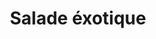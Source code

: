 ---
title: Salade éxotique
draft: false
layout: recettes
type: entree
categories:
  - Salade
auteur: frédo
regime:
  - vegan
  - sans-gluten
  - sans-lactose
cuisson: Non
temperature: Froid
plate: 100
check: Non
checkAlwaysOk: false
ingredients:
  legumes:
    - title: Citron vert
      quantite: 20
      unit: unité
    - title: Oignon rouge
      quantite: 20
      unit: unité
    - title: Concombre
      quantite: 20
      unit: unité
    - title: Carotte
      quantite: 50
      unit: unité
    - title: Chou chinois
      quantite: 10
      unit: unité
  epices:
    - title: Menthe fraîche
      quantite: 10
      unit: bottes
    - title: Coriandre fraîche
      quantite: 10
      unit: bottes
    - title: Pâte de Curry Rouge
      quantite: 100
      unit: grammes
  lof:
    - title: lait de coco
      quantite: 8
      unit: litre
  sec: []
  sucres:
    - title: sucre blanc
      quantite: 500
      unit: grammes
preparation: >-
  Zester les citrons. Réserver. Presser les citrons pour récupérer le jus.
  Réserver.


  Râper les carottes et les arroser avec le jus des citrons. les saler un peu. Réserver.


  Eplucher les concombres et les couper en petits cubes 1cm (mirepoix). Réserver.


  Eplucher les oignons. Emincer les oignons en fines lamelles (robot-coupe). Réserver.


  Laver les bottes de menthe et coriandre et les égoutter puis les hacher finement. Réserver.


  Enlever les premières feuilles des choux chinois et les couper en 4 dans le sens de la longueur. Les émincer ensuite en fines lamelles dans le sens de la largeur.


  Mélanger les zestes des citrons, la pâte de curry, le sucre et le lait de coco et ajouter cette sauce aux crudités mélangés intimement avant de servir.
publishDate: 2025-06-04T16:41:00.000Z
---